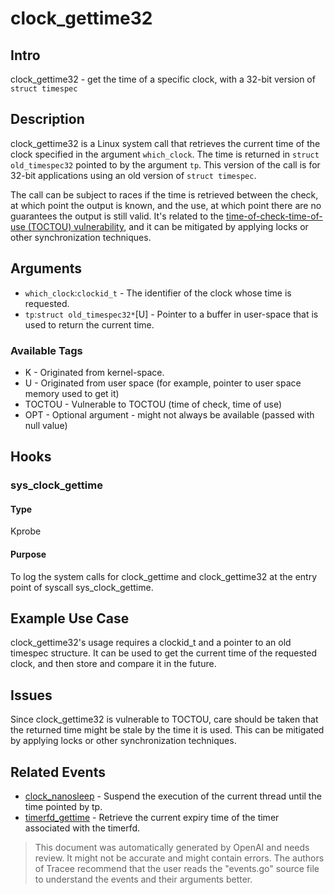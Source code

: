 
# clock_gettime32

## Intro 
clock_gettime32 - get the time of a specific clock, with a 32-bit version of `struct timespec`

## Description
clock_gettime32 is a Linux system call that retrieves the current time of the clock specified in the argument `which_clock`. The time is returned in `struct old_timespec32` pointed to by the argument `tp`. This version of the call is for 32-bit applications using an old version of `struct timespec`.

The call can be subject to races if the time is retrieved between the check, at which point the output is known, and the use, at which point there are no guarantees the output is still valid. It's related to the [time-of-check-time-of-use (TOCTOU) vulnerability](https://en.wikipedia.org/wiki/Time-of-check_to_time-of-use), and it can be mitigated by applying locks or other synchronization techniques.

## Arguments
* `which_clock`:`clockid_t` - The identifier of the clock whose time is requested.
* `tp`:`struct old_timespec32*`[U] - Pointer to a buffer in user-space that is used to return the current time.

### Available Tags<br/>
* K - Originated from kernel-space.
* U - Originated from user space (for example, pointer to user space memory used to get it)
* TOCTOU - Vulnerable to TOCTOU (time of check, time of use)
* OPT - Optional argument - might not always be available (passed with null value)

## Hooks
### sys_clock_gettime
#### Type
Kprobe
#### Purpose
To log the system calls for clock_gettime and clock_gettime32 at the entry point of syscall sys_clock_gettime.

## Example Use Case
clock_gettime32's usage requires a clockid_t and a pointer to an old timespec structure. It can be used to get the current time of the requested clock, and then store and compare it in the future.

## Issues
Since clock_gettime32 is vulnerable to TOCTOU, care should be taken that the returned time might be stale by the time it is used. This can be mitigated by applying locks or other synchronization techniques.

## Related Events
* [clock_nanosleep](https://linux.die.net/man/2/clock_nanosleep) - Suspend the execution of the current thread until the time pointed by tp.
* [timerfd_gettime](https://linux.die.net/man/2/timerfd_gettime) - Retrieve the current expiry time of the timer associated with the timerfd.

> This document was automatically generated by OpenAI and needs review. It might
> not be accurate and might contain errors. The authors of Tracee recommend that
> the user reads the "events.go" source file to understand the events and their
> arguments better.
